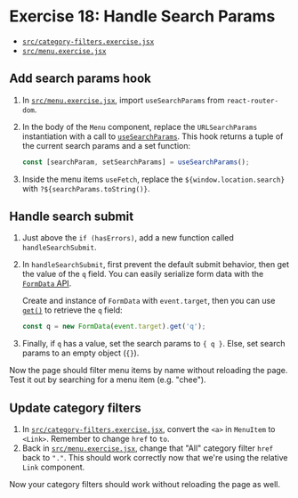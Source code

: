 # Exercise 18: Handle Search Params

- [`src/category-filters.exercise.jsx`](./src/category-filters.exercise.jsx)
- [`src/menu.exercise.jsx`](./src/menu.exercise.jsx)

## Add search params hook

1. In [`src/menu.exercise.jsx`](./src/menu.exercise.jsx), import `useSearchParams` from `react-router-dom`.
2. In the body of the `Menu` component, replace the `URLSearchParams` instantiation with a call to [`useSearchParams`](https://reactrouter.com/en/main/hooks/use-search-params). This hook returns a tuple of the current search params and a set function:
   
   ```javascript
   const [searchParam, setSearchParams] = useSearchParams();
   ```

3. Inside the menu items `useFetch`, replace the `${window.location.search}` with `?${searchParams.toString()}`.

## Handle search submit

1. Just above the `if (hasErrors)`, add a new function called `handleSearchSubmit`.
2. In `handleSearchSubmit`, first prevent the default submit behavior, then get the value of the `q` field. You can easily serialize form data with the [`FormData` API](https://developer.mozilla.org/en-US/docs/Web/API/FormData).
   
   Create and instance of `FormData` with `event.target`, then you can use [`get()`](https://developer.mozilla.org/en-US/docs/Web/API/FormData/get) to retrieve the `q` field:

   ```javascript
   const q = new FormData(event.target).get('q');
   ```

3. Finally, if `q` has a value, set the search params to `{ q }`. Else, set search params to an empty object (`{}`).

Now the page should filter menu items by name without reloading the page. Test it out by searching for a menu item (e.g. "chee").

## Update category filters

1. In [`src/category-filters.exercise.jsx`](./src/category-filters.exercise.jsx), convert the `<a>` in `MenuItem` to `<Link>`. Remember to change `href` to `to`.
2. Back in [`src/menu.exercise.jsx`](./src/menu.exercise.jsx), change that "All" category filter `href` back to `"."`. This should work correctly now that we're using the relative `Link` component.

Now your category filters should work without reloading the page as well.